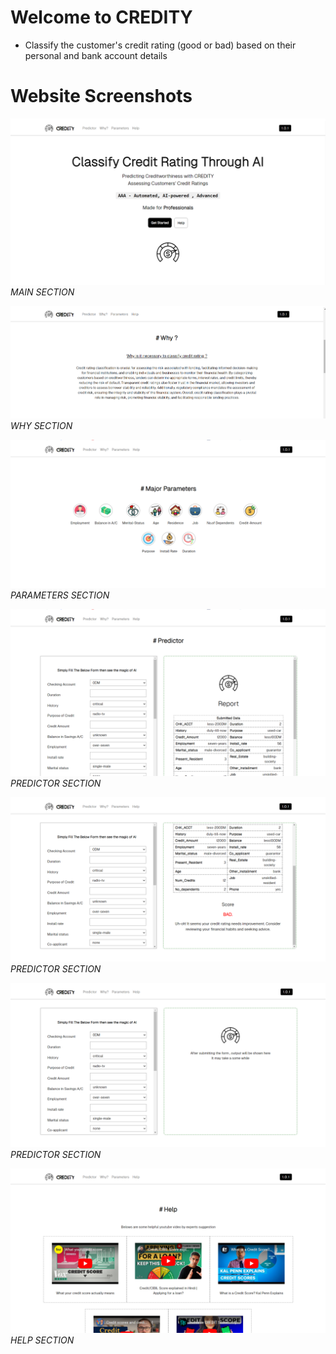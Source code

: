 # Welcome to CREDITY

- Classify the customer's credit rating (good or bad) based on their personal and bank
account details


# Website Screenshots

![Screenshot 1](screenshots/hero.png)
*MAIN SECTION*

![Screenshot 2](screenshots/why.png)
*WHY SECTION*

![Screenshot 1](screenshots/parameters.png)
*PARAMETERS SECTION*

![Screenshot 1](screenshots/ss.png)
*PREDICTOR SECTION*

![Screenshot 2](screenshots/ss2.png)
*PREDICTOR SECTION*

![Screenshot 1](screenshots/ss3.png)
*PREDICTOR SECTION*

![Screenshot 2](screenshots/help.png)
*HELP SECTION*


